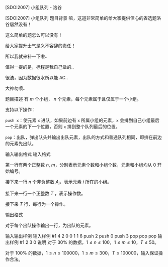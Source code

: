 



[SDOI2007] 小组队列 - 洛谷














[SDOI2007] 小组队列
题目背景
嘛，这道非常简单的给大家提供信心的省选题洛谷居然没有！

这么简单的题怎么可以没有！

给大家提升士气是义不容辞的责任！

所以我就来补一下啦..

值得一提的是，标程是我自己做的..

很渣，因为数据很水所以能 AC..

大神勿喷..

题目描述
有 $m$ 个小组， $n$ 个元素，每个元素属于且仅属于一个小组。


支持以下操作：


`push x`：使元素 `x` 进队，如果前边有 `x` 所属小组的元素，`x` 会排到自己小组最后一个元素的下一个位置，否则 `x` 排到整个队列最后的位置。

`pop`：出队，弹出队头并输出出队元素，出队的方式和普通队列相同，即排在前边的元素先出队。

输入输出格式
输入格式

第一行有两个正整数 $n$, $m$，分别表示元素个数和小组个数，元素和小组均从 $0$ 开始编号。

接下来一行 $n$ 个非负整数 $A_i$，表示元素 $i$ 所在的小组。

接下来一行一个正整数 $T$ ，表示操作数。

接下来 $T$ 行，每行为一个操作。

输出格式

对于每个出队操作输出一行，为出队的元素。

输入输出样例
输入样例 #1
4 2
0 0 1 1
6
push 2
push 0
push 3
pop
pop
pop
输出样例 #1
2
3
0
说明
对于 $30\%$ 的数据，$1≤n≤100$，$1≤m≤10$，$T≤50$。

对于 $100\%$ 的数据，$1≤n≤100000$，$1≤m≤300$，$T≤100000$，输入保证操作合法。







